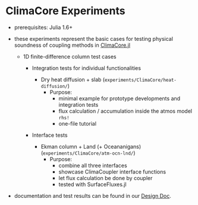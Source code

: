 # ClimaCore Experiments

- prerequisites: Julia 1.6+
- these experiments represent the basic cases for testing physical soundness of coupling methods in [ClimaCore.jl](https://github.com/CliMA/ClimaCore.jl/)
    - 1D finite-difference column test cases
        - Integration tests for individual functionalities
            - Dry heat diffusion + slab (`experiments/ClimaCore/heat-diffusion/`)
                - Purpose:
                    - minimal example for prototype developments and integration tests
                    - flux calculation / accumulation inside the atmos model `rhs!`
                    - one-file tutorial

        - Interface tests
            - Ekman column + Land (+ Oceananigans) (`experiments/ClimaCore/atm-ocn-lnd/`)
                - Purpose:
                    - combine all three interfaces
                    - showcase ClimaCoupler interface functions
                    - let flux calculation be done by coupler
                    - tested with SurfaceFluxes.jl

- documentation and test results can be found in our [Design Doc](https://www.overleaf.com/read/bgfmhgtncpws).
